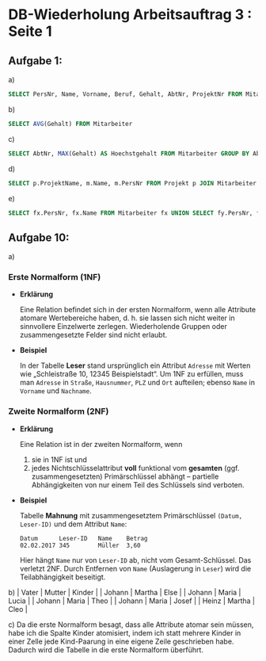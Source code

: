 # DB-Wiederholung Arbeitsauftrag 3 : Seite 1

## Aufgabe 1:

a)

```sql
SELECT PersNr, Name, Vorname, Beruf, Gehalt, AbtNr, ProjektNr FROM Mitarbeiter WHERE AbtNr=20 ORDER BY Name
```

b)

```sql
SELECT AVG(Gehalt) FROM Mitarbeiter
```

c)

```sql
SELECT AbtNr, MAX(Gehalt) AS Hoechstgehalt FROM Mitarbeiter GROUP BY AbtNr;
```

d)

```sql
SELECT p.ProjektName, m.Name, m.PersNr FROM Projekt p JOIN Mitarbeiter m ON p.ProjektNr = m.ProjektNr;
```

e)

```sql
SELECT fx.PersNr, fx.Name FROM Mitarbeiter fx UNION SELECT fy.PersNr, fy.Name FROM Mitarbeiter fy;
```

## Aufgabe 10:

a)

### Erste Normalform (1NF)

- **Erklärung**

    Eine Relation befindet sich in der ersten Normalform, wenn alle Attribute atomare Wertebereiche haben, d. h. sie lassen sich nicht weiter in sinnvollere Einzelwerte zerlegen. Wiederholende Gruppen oder zusammengesetzte Felder sind nicht erlaubt.

- **Beispiel**

    In der Tabelle **Leser** stand ursprünglich ein Attribut `Adresse` mit Werten wie „Schleistraße 10, 12345 Beispielstadt“. Um 1NF zu erfüllen, muss man `Adresse` in `Straße`, `Hausnummer`, `PLZ` und `Ort` aufteilen; ebenso `Name` in `Vorname` und `Nachname`.

### Zweite Normalform (2NF)

- **Erklärung**

    Eine Relation ist in der zweiten Normalform, wenn

    1. sie in 1NF ist und
    2. jedes Nichtschlüsselattribut **voll** funktional vom **gesamten** (ggf. zusammengesetzten) Primärschlüssel abhängt – partielle Abhängigkeiten von nur einem Teil des Schlüssels sind verboten.
- **Beispiel**

    Tabelle **Mahnung** mit zusammengesetztem Primärschlüssel `(Datum, Leser-ID)` und dem Attribut `Name`:

    ```text
    Datum      Leser-ID   Name    Betrag
    02.02.2017 345        Müller  3,60
    ```

    Hier hängt `Name` nur von `Leser-ID` ab, nicht vom Gesamt-Schlüssel. Das verletzt 2NF. Durch Entfernen von `Name` (Auslagerung in `Leser`) wird die Teilabhängigkeit beseitigt.

b)
| Vater    | Mutter | Kinder |
| Johann   | Martha | Else |
| Johann   | Maria  | Lucia |
| Johann   | Maria  | Theo |
| Johann   | Maria  | Josef |
| Heinz   | Martha | Cleo |

c)
Da die erste Normalform besagt, dass alle Attribute atomar sein müssen, habe ich die Spalte Kinder atomisiert, indem ich statt mehrere Kinder in einer Zelle jede Kind-Paarung in eine eigene Zeile geschrieben habe. Dadurch wird die Tabelle in die erste Normalform überführt.